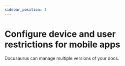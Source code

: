 ```yaml
---
sidebar_position: 1
---
```


# Configure device and user restrictions for mobile apps

Docusaurus can manage multiple versions of your docs.